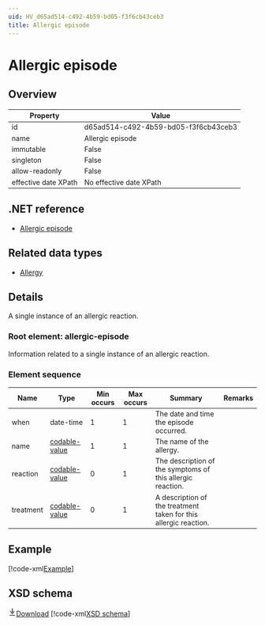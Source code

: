 ```yaml
---
uid: HV_d65ad514-c492-4b59-bd05-f3f6cb43ceb3
title: Allergic episode
---
```


# Allergic episode

## Overview

Property|Value
---|---
id|d65ad514-c492-4b59-bd05-f3f6cb43ceb3
name|Allergic episode
immutable|False
singleton|False
allow-readonly|False
effective date XPath|No effective date XPath

## .NET reference
- [Allergic episode](https://go.microsoft.com/fwlink/?LinkID=136032)

## Related data types

- [Allergy](xref:HV_52bf9104-2c5e-4f1f-a66d-552ebcc53df7)

## Details
A single instance of an allergic reaction.

<a name='allergic-episode'></a>

### Root element: allergic-episode

Information related to a single instance of an allergic reaction.

### Element sequence

Name|Type|Min occurs|Max occurs|Summary|Remarks
---|---|---|---|---|---
when|date-time|1|1|The date and time the episode occurred.|
name|[codable-value](xref:HV_3e730686-781f-4616-aa0d-817bba8eb141#codable-value)|1|1|The name of the allergy.|
reaction|[codable-value](xref:HV_3e730686-781f-4616-aa0d-817bba8eb141#codable-value)|0|1|The description of the symptoms of this allergic reaction.|
treatment|[codable-value](xref:HV_3e730686-781f-4616-aa0d-817bba8eb141#codable-value)|0|1|A description of the treatment taken for this allergic reaction.|

## Example
[!code-xml[Example](sample-xml/d65ad514-c492-4b59-bd05-f3f6cb43ceb3.xml)]

## XSD schema
[![Download](/healthvault/images/download.png)Download](xsd/allergic-episode.xsd)
[!code-xml[XSD schema](xsd/allergic-episode.xsd)]
